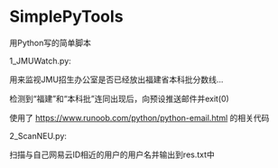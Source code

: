 # SimplePyTools
用Python写的简单脚本

1_JMUWatch.py:

  用来监视JMU招生办公室是否已经放出福建省本科批分数线...
  
  检测到“福建”和“本科批”连同出现后，向预设推送邮件并exit(0)
  
  使用了 https://www.runoob.com/python/python-email.html 的相关代码




2_ScanNEU.py:
  
  扫描与自己网易云ID相近的用户的用户名并输出到res.txt中
